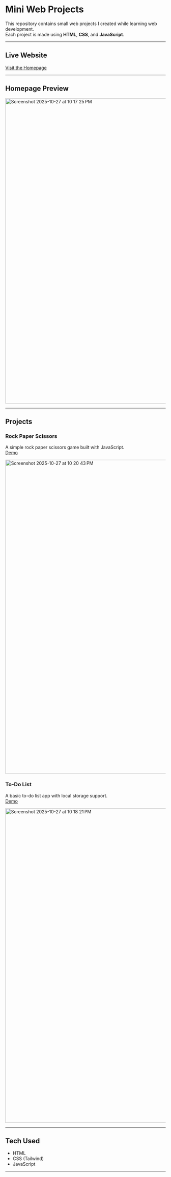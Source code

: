 # Mini Web Projects

This repository contains small web projects I created while learning web development.  
Each project is made using **HTML**, **CSS**, and **JavaScript**.

---

## Live Website
[Visit the Homepage](https://mini-web-nirmal.netlify.app/)

---

## Homepage Preview
<img width="1680" height="955" alt="Screenshot 2025-10-27 at 10 17 25 PM" src="https://github.com/user-attachments/assets/7c47d885-50c9-4e90-a2ac-f66d3f9a0f97" />

---

## Projects

### Rock Paper Scissors
A simple rock paper scissors game built with JavaScript.  
[Demo](https://mini-web-nirmal.netlify.app/rock-paper-scissors)

<img width="1680" height="982" alt="Screenshot 2025-10-27 at 10 20 43 PM" src="https://github.com/user-attachments/assets/8d8f5ac5-9d2e-49e5-b2d3-a7b0f2c366c3" />


### To-Do List
A basic to-do list app with local storage support.  
[Demo](https://mini-web-nirmal.netlify.app/todo-list)

<img width="1680" height="984" alt="Screenshot 2025-10-27 at 10 18 21 PM" src="https://github.com/user-attachments/assets/b7ed5945-baf5-47d4-a2dc-8488da695d9d" />


---

## Tech Used
- HTML  
- CSS (Tailwind)  
- JavaScript

---
